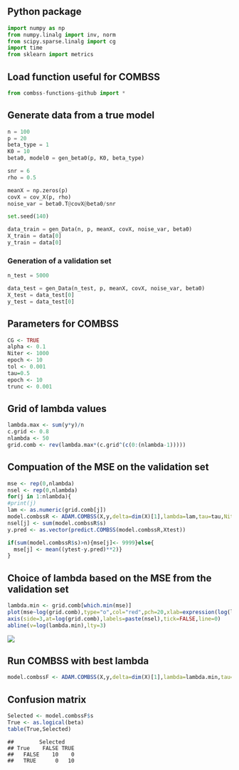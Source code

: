 Python package
---------

``` Python
import numpy as np
from numpy.linalg import inv, norm
from scipy.sparse.linalg import cg
import time
from sklearn import metrics
```

Load function useful for COMBSS
-------------------------------

``` python
from combss-functions-github import *
```

Generate data from a true model
-------------------------------

``` python
n = 100
p = 20
beta_type = 1
K0 = 10
beta0, model0 = gen_beta0(p, K0, beta_type)

snr = 6              
rho = 0.5 

meanX = np.zeros(p)
covX = cov_X(p, rho)
noise_var = beta0.T@covX@beta0/snr

set.seed(140)

data_train = gen_Data(n, p, meanX, covX, noise_var, beta0)
X_train = data[0]
y_train = data[0]
```

### Generation of a validation set

``` python
n_test = 5000

data_test = gen_Data(n_test, p, meanX, covX, noise_var, beta0)
X_test = data_test[0]
y_test = data_test[0]
```

Parameters for COMBSS
--------------------

``` r
CG <- TRUE
alpha <- 0.1
Niter <- 1000
epoch <- 10
tol <- 0.001
tau=0.5
epoch <- 10
trunc <- 0.001
```

Grid of lambda values
---------------------

``` r
lambda.max <- sum(y*y)/n
c.grid <- 0.8
nlambda <- 50
grid.comb <- rev(lambda.max*(c.grid^(c(0:(nlambda-1)))))
```

Compuation of the MSE on the validation set
-------------------------------------------

``` r
mse <- rep(0,nlambda)
nsel <- rep(0,nlambda)
for(j in 1:nlambda){
#print(j)
lam <- as.numeric(grid.comb[j])
model.combssR <- ADAM.COMBSS(X,y,delta=dim(X)[1],lambda=lam,tau=tau,Niter=Niter,alpha=alpha,epoch=epoch,tol=tol,CG=CG,trunc=trunc)
nsel[j] <- sum(model.combssR$s)
y.pred <- as.vector(predict.COMBSS(model.combssR,Xtest))

if(sum(model.combssR$s)>n){mse[j]<- 9999}else{
  mse[j] <- mean((ytest-y.pred)**2)}
}
```

Choice of lambda based on the MSE from the validation set
---------------------------------------------------------

``` r
lambda.min <- grid.comb[which.min(mse)]
plot(mse~log(grid.comb),type="o",col="red",pch=20,xlab=expression(log(lambda)),ylab="MSE (validation set)")
axis(side=3,at=log(grid.comb),labels=paste(nsel),tick=FALSE,line=0)
abline(v=log(lambda.min),lty=3)
```

![](Low_dimensional_example_files/figure-markdown_github/unnamed-chunk-87-1.png)

Run COMBSS with best lambda
---------------------------

``` r
model.combssF <- ADAM.COMBSS(X,y,delta=dim(X)[1],lambda=lambda.min,tau=tau,Niter=Niter,alpha=alpha,epoch=epoch,tol=tol,CG=CG,trunc=trunc)
```

Confusion matrix
----------------

``` r
Selected <- model.combssF$s
True <- as.logical(beta)
table(True,Selected)
```

    ##        Selected
    ## True    FALSE TRUE
    ##   FALSE    10    0
    ##   TRUE      0   10
